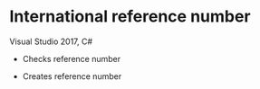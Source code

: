 # International reference number

Visual Studio 2017, C#

* Checks reference number

* Creates reference number
